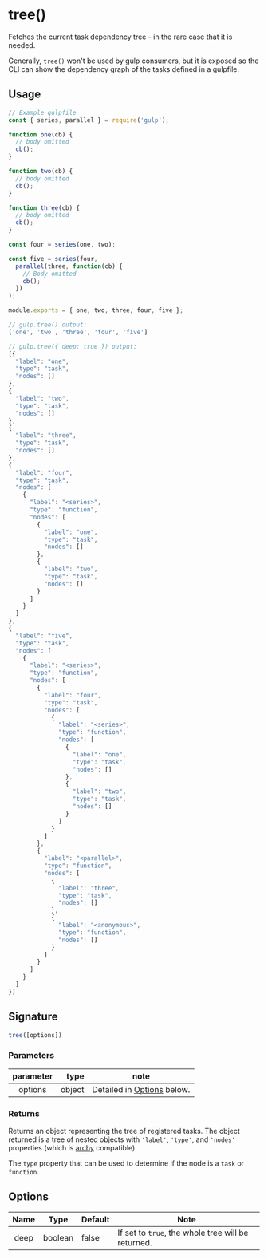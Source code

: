 <!-- front-matter
id: api-tree
title: tree()
hide_title: true
sidebar_label: tree()
-->

# tree()

Fetches the current task dependency tree - in the rare case that it is needed.

Generally, `tree()` won't be used by gulp consumers, but it is exposed so the CLI can show the dependency graph of the tasks defined in a gulpfile.

## Usage

```js
// Example gulpfile
const { series, parallel } = require('gulp');

function one(cb) {
  // body omitted
  cb();
}

function two(cb) {
  // body omitted
  cb();
}

function three(cb) {
  // body omitted
  cb();
}

const four = series(one, two);

const five = series(four,
  parallel(three, function(cb) {
    // Body omitted
    cb();
  })
);

module.exports = { one, two, three, four, five };
```

```js
// gulp.tree() output:
['one', 'two', 'three', 'four', 'five']

// gulp.tree({ deep: true }) output:
[{
  "label": "one",
  "type": "task",
  "nodes": []
},
{
  "label": "two",
  "type": "task",
  "nodes": []
},
{
  "label": "three",
  "type": "task",
  "nodes": []
},
{
  "label": "four",
  "type": "task",
  "nodes": [
    {
      "label": "<series>",
      "type": "function",
      "nodes": [
        {
          "label": "one",
          "type": "task",
          "nodes": []
        },
        {
          "label": "two",
          "type": "task",
          "nodes": []
        }
      ]
    }
  ]
},
{
  "label": "five",
  "type": "task",
  "nodes": [
    {
      "label": "<series>",
      "type": "function",
      "nodes": [
        {
          "label": "four",
          "type": "task",
          "nodes": [
            {
              "label": "<series>",
              "type": "function",
              "nodes": [
                {
                  "label": "one",
                  "type": "task",
                  "nodes": []
                },
                {
                  "label": "two",
                  "type": "task",
                  "nodes": []
                }
              ]
            }
          ]
        },
        {
          "label": "<parallel>",
          "type": "function",
          "nodes": [
            {
              "label": "three",
              "type": "task",
              "nodes": []
            },
            {
              "label": "<anonymous>",
              "type": "function",
              "nodes": []
            }
          ]
        }
      ]
    }
  ]
}]
```

## Signature

```js
tree([options])
```

### Parameters

| parameter | type | note |
|:--------------:|------:|--------|
| options | object | Detailed in [Options](#options) below. |

### Returns

Returns an object representing the tree of registered tasks. The object returned is a tree of nested objects with `'label'`, `'type'`, and `'nodes'` properties (which is [archy][archy] compatible).

The `type` property that can be used to determine if the node is a `task` or `function`.

## Options

| Name | Type | Default | Note |
|:-------:|:-------:|------------|--------|
| deep | boolean | false | If set to `true`, the whole tree will be returned. |

[archy]: https://www.npmjs.com/package/archy
